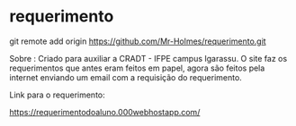 # requerimento
git remote add origin https://github.com/Mr-Holmes/requerimento.git

Sobre :
Criado para auxiliar a CRADT - IFPE campus Igarassu.
O site faz os requerimentos que antes eram feitos em papel, agora são feitos pela internet enviando um email com a requisição do requerimento.

Link para o requerimento:

https://requerimentodoaluno.000webhostapp.com/
